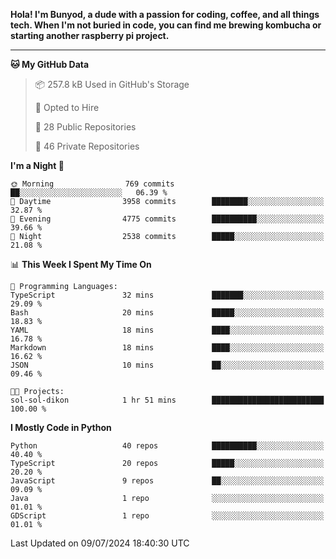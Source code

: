 <p>
<b>Hola! I'm Bunyod, a dude with a passion for coding, coffee, and all things tech. When I'm not buried in code, you can find me brewing kombucha or starting another raspberry pi project.</b>
</p>

---

<!--START_SECTION:waka-->
**🐱 My GitHub Data** 

> 📦 257.8 kB Used in GitHub's Storage 
 > 
> 💼 Opted to Hire
 > 
> 📜 28 Public Repositories 
 > 
> 🔑 46 Private Repositories 
 > 
**I'm a Night 🦉** 

```text
🌞 Morning                769 commits         ██░░░░░░░░░░░░░░░░░░░░░░░   06.39 % 
🌆 Daytime                3958 commits        ████████░░░░░░░░░░░░░░░░░   32.87 % 
🌃 Evening                4775 commits        ██████████░░░░░░░░░░░░░░░   39.66 % 
🌙 Night                  2538 commits        █████░░░░░░░░░░░░░░░░░░░░   21.08 % 
```


📊 **This Week I Spent My Time On** 

```text
💬 Programming Languages: 
TypeScript               32 mins             ███████░░░░░░░░░░░░░░░░░░   29.09 % 
Bash                     20 mins             █████░░░░░░░░░░░░░░░░░░░░   18.83 % 
YAML                     18 mins             ████░░░░░░░░░░░░░░░░░░░░░   16.78 % 
Markdown                 18 mins             ████░░░░░░░░░░░░░░░░░░░░░   16.62 % 
JSON                     10 mins             ██░░░░░░░░░░░░░░░░░░░░░░░   09.46 % 

🐱‍💻 Projects: 
sol-sol-dikon            1 hr 51 mins        █████████████████████████   100.00 % 
```

**I Mostly Code in Python** 

```text
Python                   40 repos            ██████████░░░░░░░░░░░░░░░   40.40 % 
TypeScript               20 repos            █████░░░░░░░░░░░░░░░░░░░░   20.20 % 
JavaScript               9 repos             ██░░░░░░░░░░░░░░░░░░░░░░░   09.09 % 
Java                     1 repo              ░░░░░░░░░░░░░░░░░░░░░░░░░   01.01 % 
GDScript                 1 repo              ░░░░░░░░░░░░░░░░░░░░░░░░░   01.01 % 
```




 Last Updated on 09/07/2024 18:40:30 UTC
<!--END_SECTION:waka-->
